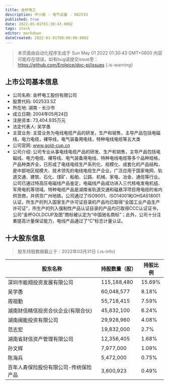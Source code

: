 ```yaml
---
title: 金杯电工
description: 中小板 - 电气设备 - 002533
published: true
date: 2022-05-01T01:30:43.000Z
tags: stock
editor: markdown
dateCreated: 2022-01-01T00:00:00.000Z
---
```


> 本页面由自动化程序生成于 Sun May 01 2022 01:30:43 GMT+0800
> 内容可能存在错误，如有bug请提交issue至：https://github.com/Eroleice/doc-pi/issues
{.is-warning}

## 上市公司基本信息
- 公司名称: 金杯电工股份有限公司
- 股票代码: 002533.SZ
- 所在地: 湖南 - 长沙市
- 成立日期: 2004年05月24日
- 注册资本: 73,404.935万元
- 法定代表人: 吴学愚
- 主营业务: 主营业务为电线电缆产品的研发，生产和销售，主导产品包括电磁线，电力电缆，裸导线，电气装备用电线，特种电线电缆等五大类
- 公司官网: www.gold-cup.cn
- 公司介绍: 公司专业从事电线电缆产品的研发、生产和销售，主导产品包括电磁线、电力电缆、裸导线、电气装备用电线、特种电线电缆等多个品种规格，产品种类齐全，已形成了电线电缆生产系列化、规模化、成套化的产品结构，是中部地区规模大、技术领先的电线电缆生产企业，广泛应用于国家电网、轨道交通、建筑、石化、煤矿、船舶、公路、机械、家电、冶金、通信等行业。公司已通过特高压电磁线产品鉴定，电磁线产品成功进入三代核电发电机组、军用电机等领域。特种电缆产品是湖南省轨道交通和磁悬浮项目用电缆的省内供货商，并供货广州地铁。公司通过了ISO9001、ISO14001和OHSAS18001认证，所生产的列入国家生产许可证目录的产品均已取得“全国工业产品生产许可证”，所生产的列入强制性产品认证目录的产品均已取得CCC认证证书，公司“金杯GOLDCUP及图”商标被认定为“中国驰名商标”；此外，公司十分注重提高计量保证能力，电线产品通过了“C”标志计量认证。


## 十大股东信息
> 股东持股数据截止于：2022年03月31日
{.is-info}

| 股东名称 | 持股数量（股） | 持股比例 |
| --- | --- | --- |
| 深圳市能翔投资发展有限公司 | 115,188,480 | 15.69% |
| 吴学愚 | 60,048,577 | 8.18% |
| 周祖勤 | 55,718,415 | 7.59% |
| 湖南财信精信投资合伙企业(有限合伙) | 45,832,100 | 6.24% |
| 湖南闽能投资有限公司 | 29,928,960 | 4.08% |
| 范志宏 | 19,832,000 | 2.7% |
| 湖南省财信资产管理有限公司 | 12,356,405 | 1.68% |
| 孙文辉 | 7,977,000 | 1.09% |
| 陈海兵 | 5,472,000 | 0.75% |
| 百年人寿保险股份有限公司-传统保险产品 | 3,600,923 | 0.49% |




